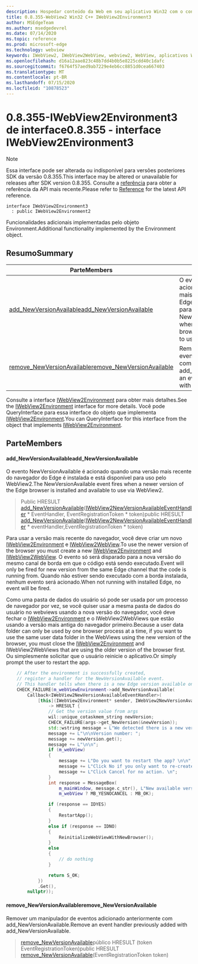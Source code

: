 ```yaml
---
description: Hospedar conteúdo da Web em seu aplicativo Win32 com o controle WebView2 do Microsoft Edge
title: 0.8.355-WebView2 Win32 C++ IWebView2Environment3
author: MSEdgeTeam
ms.author: msedgedevrel
ms.date: 07/14/2020
ms.topic: reference
ms.prod: microsoft-edge
ms.technology: webview
keywords: IWebView2, IWebView2WebView, webview2, WebView, aplicativos Win32, Win32, Edge
ms.openlocfilehash: d16a12aae823c48b7dd4b0b5e8225cdd40c1dafc
ms.sourcegitcommit: f6764f57aed9ab7229e4eb6cc8851d0cea667403
ms.translationtype: MT
ms.contentlocale: pt-BR
ms.lasthandoff: 07/15/2020
ms.locfileid: "10878523"
---
```

# <span data-ttu-id="345ec-104">0.8.355-IWebView2Environment3 de interface</span><span class="sxs-lookup"><span data-stu-id="345ec-104">0.8.355 - interface IWebView2Environment3</span></span> 

> [!NOTE]
> <span data-ttu-id="345ec-105">Essa interface pode ser alterada ou indisponível para versões posteriores SDK da versão 0.8.355.</span><span class="sxs-lookup"><span data-stu-id="345ec-105">This interface may be altered or unavailable for releases after SDK version 0.8.355.</span></span> <span data-ttu-id="345ec-106">Consulte a [referência](../../../webview2-api-reference.md) para obter a referência da API mais recente.</span><span class="sxs-lookup"><span data-stu-id="345ec-106">Please refer to [Reference](../../../webview2-api-reference.md) for the latest API reference.</span></span>

```
interface IWebView2Environment3
  : public IWebView2Environment2
```

<span data-ttu-id="345ec-107">Funcionalidades adicionais implementadas pelo objeto Environment.</span><span class="sxs-lookup"><span data-stu-id="345ec-107">Additional functionality implemented by the Environment object.</span></span>

## <span data-ttu-id="345ec-108">Resumo</span><span class="sxs-lookup"><span data-stu-id="345ec-108">Summary</span></span>

 <span data-ttu-id="345ec-109">Parte</span><span class="sxs-lookup"><span data-stu-id="345ec-109">Members</span></span>                        | <span data-ttu-id="345ec-110">Descrições</span><span class="sxs-lookup"><span data-stu-id="345ec-110">Descriptions</span></span>
--------------------------------|---------------------------------------------
[<span data-ttu-id="345ec-111">add_NewVersionAvailable</span><span class="sxs-lookup"><span data-stu-id="345ec-111">add_NewVersionAvailable</span></span>](#add_newversionavailable) | <span data-ttu-id="345ec-112">O evento NewVersionAvailable é acionado quando uma versão mais recente do navegador do Edge é instalada e está disponível para uso pelo WebView2.</span><span class="sxs-lookup"><span data-stu-id="345ec-112">The NewVersionAvailable event fires when a newer version of the Edge browser is installed and available to use via WebView2.</span></span>
[<span data-ttu-id="345ec-113">remove_NewVersionAvailable</span><span class="sxs-lookup"><span data-stu-id="345ec-113">remove_NewVersionAvailable</span></span>](#remove_newversionavailable) | <span data-ttu-id="345ec-114">Remover um manipulador de eventos adicionado anteriormente com add_NewVersionAvailable.</span><span class="sxs-lookup"><span data-stu-id="345ec-114">Remove an event handler previously added with add_NewVersionAvailable.</span></span>

<span data-ttu-id="345ec-115">Consulte a interface [IWebView2Environment](IWebView2Environment.md) para obter mais detalhes.</span><span class="sxs-lookup"><span data-stu-id="345ec-115">See the [IWebView2Environment](IWebView2Environment.md) interface for more details.</span></span> <span data-ttu-id="345ec-116">Você pode QueryInterface para essa interface do objeto que implementa [IWebView2Environment](IWebView2Environment.md).</span><span class="sxs-lookup"><span data-stu-id="345ec-116">You can QueryInterface for this interface from the object that implements [IWebView2Environment](IWebView2Environment.md).</span></span>

## <span data-ttu-id="345ec-117">Parte</span><span class="sxs-lookup"><span data-stu-id="345ec-117">Members</span></span>

#### <span data-ttu-id="345ec-118">add_NewVersionAvailable</span><span class="sxs-lookup"><span data-stu-id="345ec-118">add_NewVersionAvailable</span></span> 

<span data-ttu-id="345ec-119">O evento NewVersionAvailable é acionado quando uma versão mais recente do navegador do Edge é instalada e está disponível para uso pelo WebView2.</span><span class="sxs-lookup"><span data-stu-id="345ec-119">The NewVersionAvailable event fires when a newer version of the Edge browser is installed and available to use via WebView2.</span></span>

> <span data-ttu-id="345ec-120">Public HRESULT [add_NewVersionAvailable](#add_newversionavailable)([IWebView2NewVersionAvailableEventHandler](IWebView2NewVersionAvailableEventHandler.md) \* EventHandler, EventRegistrationToken \* token)</span><span class="sxs-lookup"><span data-stu-id="345ec-120">public HRESULT [add_NewVersionAvailable](#add_newversionavailable)([IWebView2NewVersionAvailableEventHandler](IWebView2NewVersionAvailableEventHandler.md) \* eventHandler,EventRegistrationToken \* token)</span></span>

<span data-ttu-id="345ec-121">Para usar a versão mais recente do navegador, você deve criar um novo [IWebView2Environment](IWebView2Environment.md) e [IWebView2WebView](IWebView2WebView.md).</span><span class="sxs-lookup"><span data-stu-id="345ec-121">To use the newer version of the browser you must create a new [IWebView2Environment](IWebView2Environment.md) and [IWebView2WebView](IWebView2WebView.md).</span></span> <span data-ttu-id="345ec-122">O evento só será disparado para a nova versão do mesmo canal de borda em que o código está sendo executado.</span><span class="sxs-lookup"><span data-stu-id="345ec-122">Event will only be fired for new version from the same Edge channel that the code is running from.</span></span> <span data-ttu-id="345ec-123">Quando não estiver sendo executado com a borda instalada, nenhum evento será acionado.</span><span class="sxs-lookup"><span data-stu-id="345ec-123">When not running with installed Edge, no event will be fired.</span></span>

<span data-ttu-id="345ec-124">Como uma pasta de dados do usuário só pode ser usada por um processo de navegador por vez, se você quiser usar a mesma pasta de dados do usuário no webviews usando a nova versão do navegador, você deve fechar o [IWebView2Environment](IWebView2Environment.md) e o IWebView2WebViews que estão usando a versão mais antiga do navegador primeiro.</span><span class="sxs-lookup"><span data-stu-id="345ec-124">Because a user data folder can only be used by one browser process at a time, if you want to use the same user data folder in the WebViews using the new version of the browser, you must close the [IWebView2Environment](IWebView2Environment.md) and IWebView2WebViews that are using the older version of the browser first.</span></span> <span data-ttu-id="345ec-125">Ou simplesmente solicitar que o usuário reinicie o aplicativo.</span><span class="sxs-lookup"><span data-stu-id="345ec-125">Or simply prompt the user to restart the app.</span></span>

```cpp
    // After the environment is successfully created,
    // register a handler for the NewVersionAvailable event.
    // This handler tells when there is a new Edge version available on the machine.
    CHECK_FAILURE(m_webViewEnvironment->add_NewVersionAvailable(
        Callback<IWebView2NewVersionAvailableEventHandler>(
            [this](IWebView2Environment* sender, IWebView2NewVersionAvailableEventArgs* args)
                -> HRESULT {
                // Get the version value from args
                wil::unique_cotaskmem_string newVersion;
                CHECK_FAILURE(args->get_NewVersion(&newVersion));
                std::wstring message = L"We detected there is a new version for the browser.";
                message += L"\n\nVersion number: ";
                message += newVersion.get();
                message += L"\n\n";
                if (m_webView)
                {
                    message += L"Do you want to restart the app? \n\n";
                    message += L"Click No if you only want to re-create the webviews. \n";
                    message += L"Click Cancel for no action. \n";
                }
                int response = MessageBox(
                    m_mainWindow, message.c_str(), L"New available version",
                    m_webView ? MB_YESNOCANCEL : MB_OK);

                if (response == IDYES)
                {
                    RestartApp();
                }
                else if (response == IDNO)
                {
                    ReinitializeWebViewWithNewBrowser();
                }
                else
                {
                    // do nothing
                }

                return S_OK;
            })
            .Get(),
        nullptr));
```

#### <span data-ttu-id="345ec-126">remove_NewVersionAvailable</span><span class="sxs-lookup"><span data-stu-id="345ec-126">remove_NewVersionAvailable</span></span> 

<span data-ttu-id="345ec-127">Remover um manipulador de eventos adicionado anteriormente com add_NewVersionAvailable.</span><span class="sxs-lookup"><span data-stu-id="345ec-127">Remove an event handler previously added with add_NewVersionAvailable.</span></span>

> <span data-ttu-id="345ec-128">[remove_NewVersionAvailable](#remove_newversionavailable)público HRESULT (token EventRegistrationToken)</span><span class="sxs-lookup"><span data-stu-id="345ec-128">public HRESULT [remove_NewVersionAvailable](#remove_newversionavailable)(EventRegistrationToken token)</span></span>

